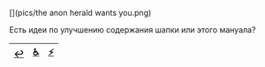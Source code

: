 [](pics/the anon herald wants you.png)

Есть идеи по улучшению содержания шапки или этого мануала?

|[↩️](header.md)|[♿](perekat.md)|[⚡](https://2ch.hk/vg/res/42512408.html)|
|:---:|:---:|:---:|
